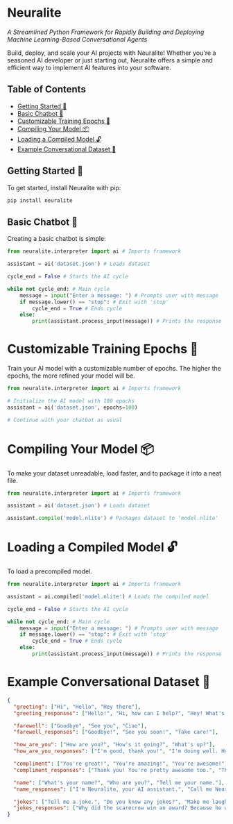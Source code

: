 # Neuralite
*A Streamlined Python Framework for Rapidly Building and Deploying Machine Learning-Based Conversational Agents*

Build, deploy, and scale your AI projects with Neuralite! Whether you're a seasoned AI developer or just starting out, Neuralite offers a simple and efficient way to implement AI features into your software.

## Table of Contents
- [Getting Started 🚀](#getting-started-🚀)
- [Basic Chatbot 🤖](#basic-chatbot-🤖)
- [Customizable Training Epochs 🔄](#customizable-training-epochs-🔄)
- [Compiling Your Model 📦](#compiling-your-model-📦)
- [Loading a Compiled Model 🔓](#loading-a-compiled-model-🔓)
- [Example Conversational Dataset 💬](#example-conversational-dataset-💬)

## Getting Started 🚀
To get started, install Neuralite with pip:
```bash
pip install neuralite
```

## Basic Chatbot 🤖
Creating a basic chatbot is simple:
```python
from neuralite.interpreter import ai # Imports framework

assistant = ai('dataset.json') # Loads dataset

cycle_end = False # Starts the AI cycle

while not cycle_end: # Main cycle
    message = input("Enter a message: ") # Prompts user with message
    if message.lower() == "stop": # Exit with 'stop'
        cycle_end = True # Ends cycle
    else:
        print(assistant.process_input(message)) # Prints the response
```

# Customizable Training Epochs 🔄
Train your AI model with a customizable number of epochs. The higher the epochs, the more refined your model will be.
```python
from neuralite.interpreter import ai # Imports framework

# Initialize the AI model with 100 epochs
assistant = ai('dataset.json', epochs=100)

# Continue with your chatbot as usual
```

# Compiling Your Model 📦
To make your dataset unreadable, load faster, and to package it into a neat file.

```python
from neuralite.interpreter import ai # Imports framework

assistant = ai('dataset.json') # Loads dataset

assistant.compile('model.nlite') # Packages dataset to 'model.nlite'
```

# Loading a Compiled Model 🔓
To load a precompiled model.

```python
from neuralite.interpreter import ai # Imports framework

assistant = ai.compiled('model.nlite') # Loads the compiled model

cycle_end = False # Starts the AI cycle

while not cycle_end: # Main cycle
    message = input("Enter a message: ") # Prompts user with message
    if message.lower() == "stop": # Exit with 'stop'
        cycle_end = True # Ends cycle
    else:
        print(assistant.process_input(message)) # Prints the response
```
# Example Conversational Dataset 💬
```json
{
  "greeting": ["Hi", "Hello", "Hey there"],
  "greeting_responses": ["Hello!", "Hi, how can I help?", "Hey! What's up?"],

  "farewell": ["Goodbye", "See you", "Ciao"],
  "farewell_responses": ["Goodbye!", "See you soon!", "Take care!"],

  "how_are_you": ["How are you?", "How's it going?", "What's up?"],
  "how_are_you_responses": ["I'm good, thank you!", "I'm doing well. How about you?", "Not much, what about you?"],

  "compliment": ["You're great!", "You're amazing!", "You're awesome!"],
  "compliment_responses": ["Thank you! You're pretty awesome too.", "Thanks! You're great as well!", "Thanks! That means a lot."],

  "name": ["What's your name?", "Who are you?", "Tell me your name."],
  "name_responses": ["I'm Neuralite, your AI assistant.", "Call me Neuralite.", "I'm Neuralite! Nice to meet you."],

  "jokes": ["Tell me a joke.", "Do you know any jokes?", "Make me laugh."],
  "jokes_responses": ["Why did the scarecrow win an award? Because he was outstanding in his field!", "I told my computer I needed a break. Now it won't stop sending me Kit-Kats.", "Why did the math book look sad? Because it had too many problems."]
}
```
